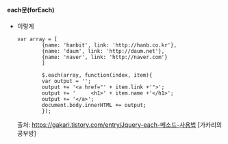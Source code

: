 #### each문(forEach)

* 이렇게

  ```
  var array = [
          {name: 'hanbit', link: 'http://hanb.co.kr'},
          {name: 'daum', link: 'http://daum.net'},
          {name: 'naver', link: 'http://naver.com'}      
          ]
  
          $.each(array, function(index, item){
          var output = '';
          output += '<a href="' + item.link +'">';
          output += '     <h1>' + item.name +'</h1>';
          output += '</a>';
          document.body.innerHTML += output;
          });
  ```

  출처: https://gakari.tistory.com/entry/Jquery-each-메소드-사용법 [가카리의 공부방]

